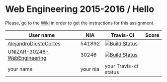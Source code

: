 # Web Engineering 2015-2016 / Hello

Please, go to the [Wiki](https://github.com/UNIZAR-30246-WebEngineering/hello/wiki) in order to get the instructions for this assignment.

User name | NIA | Travis-CI|Score
----------|-----|----------|-----
[AlejandroDiesteCortes](https://github.com/AlejandroDiesteCortes/hello) | 541892 | [![Build Status](https://travis-ci.org/AlejandroDiesteCortes/hello.svg)](https://travis-ci.org/AlejandroDiesteCortes/hello)
[UNIZAR-30246-WebEngineering](https://github.com/UNIZAR-30246-WebEngineering/hello) |30246 | [![Build Status](https://travis-ci.org/UNIZAR-30246-WebEngineering/hello.svg)](https://travis-ci.org/UNIZAR-30246-WebEngineering/hello)
your name | your nia | your Travis-ci status